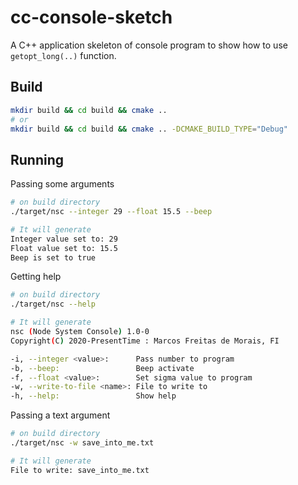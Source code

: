# cc-console-sketch
A C++ application skeleton of console program to show how to use `getopt_long(..)` function.

## Build
```bash
mkdir build && cd build && cmake ..
# or
mkdir build && cd build && cmake .. -DCMAKE_BUILD_TYPE="Debug"
```


## Running

Passing some arguments
```bash
# on build directory
./target/nsc --integer 29 --float 15.5 --beep

# It will generate
Integer value set to: 29
Float value set to: 15.5
Beep is set to true
```

Getting help
```bash
# on build directory
./target/nsc --help

# It will generate
nsc (Node System Console) 1.0-0
Copyright(C) 2020-PresentTime : Marcos Freitas de Morais, FI

-i, --integer <value>:      Pass number to program
-b, --beep:                 Beep activate
-f, --float <value>:        Set sigma value to program
-w, --write-to-file <name>: File to write to
-h, --help:                 Show help
```

Passing a text argument
```bash
# on build directory
./target/nsc -w save_into_me.txt

# It will generate
File to write: save_into_me.txt
```
